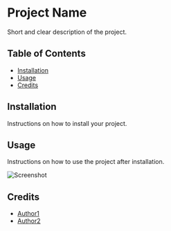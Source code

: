 # Project Name

Short and clear description of the project.

## Table of Contents
- [Installation](#installation)
- [Usage](#usage)
- [Credits](#credits)

## Installation
Instructions on how to install your project.

## Usage
Instructions on how to use the project after installation. 

![Screenshot](link-to-screenshot-image)

## Credits
- [Author1](link-to-profile)
- [Author2](link-to-profile)
